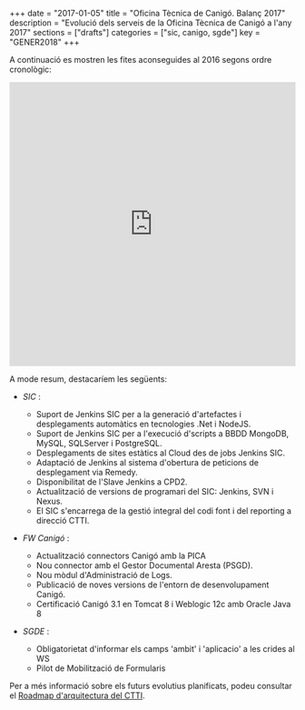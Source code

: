 +++
date        = "2017-01-05"
title       = "Oficina Tècnica de Canigó. Balanç 2017"
description = "Evolució dels serveis de la Oficina Tècnica de Canigó a l'any 2017"
sections    = ["drafts"]
categories  = ["sic, canigo, sgde"]
key         = "GENER2018"
+++

A continuació es mostren les fites aconseguides al 2016 segons ordre cronològic:

<center><iframe src='https://cdn.knightlab.com/libs/timeline3/latest/embed/index.html?source=1sqpklweKg2oJIwJcStMksqj6jggC9idUe_A_RW2BPeo&font=Default&lang=ca&initial_zoom=2&height=500' width='100%' height='500' frameborder='0'></iframe></center>

A mode resum, destacaríem les següents:

* _SIC_ :

	- Suport de Jenkins SIC per a la generació d'artefactes i desplegaments automàtics en tecnologies .Net i NodeJS.
	- Suport de Jenkins SIC per a l'execució d'scripts a BBDD MongoDB, MySQL, SQLServer i PostgreSQL.
	- Desplegaments de sites estàtics al Cloud des de jobs Jenkins SIC.
	- Adaptació de Jenkins al sistema d'obertura de peticions de desplegament via Remedy.
	- Disponibilitat de l'Slave Jenkins a CPD2.
	- Actualització de versions de programari del SIC: Jenkins, SVN i Nexus.
	- El SIC s'encarrega de la gestió integral del codi font i del reporting a direcció CTTI.

* _FW Canigó_ :

	- Actualització connectors Canigó amb la PICA
	- Nou connector amb el Gestor Documental Aresta (PSGD).
	- Nou mòdul d'Administració de Logs.
	- Publicació de noves versions de l'entorn de desenvolupament Canigó.
	- Certificació Canigó 3.1 en Tomcat 8 i Weblogic 12c amb Oracle Java 8

* _SGDE_ :

	- Obligatorietat d'informar els camps 'ambit' i 'aplicacio' a les crides al WS
    - Pilot de Mobilització de Formularis

Per a més informació sobre els futurs evolutius planificats, podeu consultar el [Roadmap d'arquitectura del CTTI](http://canigo.ctti.gencat.cat/centre-de-suport/roadmap/).
